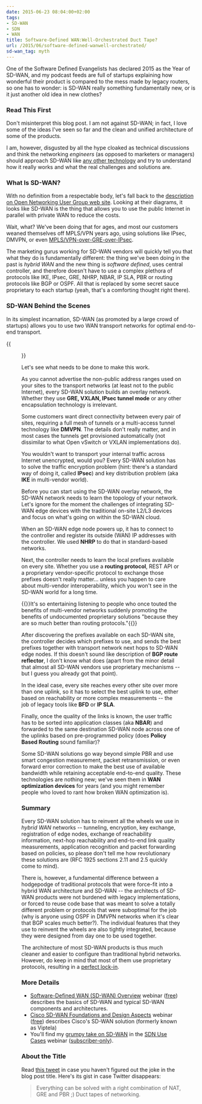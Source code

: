 ```yaml
---
date: 2015-06-23 08:04:00+02:00
tags:
- SD-WAN
- SDN
- WAN
title: Software-Defined WAN:Well-Orchestrated Duct Tape?
url: /2015/06/software-defined-wanwell-orchestrated/
sd-wan_tag: myth
---
```

One of the Software Defined Evangelists has declared 2015 as the Year of SD-WAN, and my podcast feeds are full of startups explaining how wonderful their product is compared to the mess made by legacy routers, so one has to wonder: is SD-WAN really something fundamentally new, or is it just another old idea in new clothes?
<!--more-->
### Read This First

Don't misinterpret this blog post. I am not against SD-WAN; in fact, I love some of the ideas I've seen so far and the clean and unified architecture of some of the products.

I am, however, disgusted by all the hype cloaked as technical discussions and think the networking *engineers* (as opposed to marketers or managers) should approach SD-WAN like [any other technology](/2015/03/response-why-technology-still-matters/) and try to understand how it really works and what the real challenges and solutions are.

### What Is SD-WAN?

With no definition from a respectable body, let's fall back to the [description on Open Networking User Group web site](http://opennetworkingusergroup.com/onug-spring-2014-use-cases/software-defined-wide-area-network-sd-wan/). Looking at their diagrams, it looks like SD-WAN is the thing that allows you to use the public Internet in parallel with private WAN to reduce the costs.

Wait, what? We've been doing that for ages, and most our customers weaned themselves off MPLS/VPN years ago, using solutions like IPsec, DMVPN, or even [MPLS/VPN-over-GRE-over-IPsec](/2011/03/mplsvpn-over-gre-over-ipsec-does-it/).

The marketing gurus working for SD-WAN vendors will quickly tell you that what they do is fundamentally different: the thing we've been doing in the past is *hybrid WAN* and the new thing is *software defined*, uses central controller, and therefore doesn't have to use a complex plethora of protocols like IKE, IPsec, GRE, NHRP, NBAR, IP SLA, PBR or routing protocols like BGP or OSPF. All that is replaced by some secret sauce proprietary to each startup (yeah, that's a comforting thought right there).

### SD-WAN Behind the Scenes

In its simplest incarnation, SD-WAN (as promoted by a large crowd of startups) allows you to use two WAN transport networks for optimal end-to-end transport.

{{<figure src="/2015/06/s500-File+12-06-15+17+13+17.png" caption="Typical SD-WAN architecture">}}

Let's see what needs to be done to make this work.

As you cannot advertise the non-public address ranges used on your sites to the transport networks (at least not to the public Internet), every SD-WAN solution builds an overlay network. Whether they use **GRE, VXLAN, IPsec tunnel mode** or any other encapsulation technology is irrelevant.

Some customers want direct connectivity between every pair of sites, requiring a full mesh of tunnels or a multi-access tunnel technology like **DMVPN**. The details don't really matter, and in most cases the tunnels get provisioned automatically (not dissimilar to what Open vSwitch or VXLAN implementations do).

You wouldn't want to transport your internal traffic across Internet unencrypted, would you? Every SD-WAN solution has to solve the traffic encryption problem (hint: there's a standard way of doing it, called **IPsec**) and key distribution problem (aka **IKE** in multi-vendor world).

Before you can start using the SD-WAN overlay network, the SD-WAN network needs to learn the topology of your network. Let's ignore for the moment the challenges of integrating SD-WAN edge devices with the traditional on-site L2/L3 devices and focus on what's going on within the SD-WAN cloud.

When an SD-WAN edge node powers up, it has to connect to the controller and register its outside (WAN) IP addresses with the controller. We used **NHRP** to do that in standard-based networks.

Next, the controller needs to learn the local prefixes available on every site. Whether you use a **routing protocol**, REST API or a proprietary vendor-specific protocol to exchange those prefixes doesn't really matter... unless you happen to care about multi-vendor interoperability, which you won't see in the SD-WAN world for a long time.

{{<note>}}It's so entertaining listening to people who once touted the benefits of multi-vendor networks suddenly promoting the benefits of undocumented proprietary solutions "because they are so much better than routing protocols."{{</note>}}

After discovering the prefixes available on each SD-WAN site, the controller decides which prefixes to use, and sends the best prefixes together with transport network next hops to SD-WAN edge nodes. If this doesn't sound like description of **BGP route reflector**, I don't know what does (apart from the minor detail that almost all SD-WAN vendors use proprietary mechanisms -- but I guess you already got that point).

In the ideal case, every site reaches every other site over more than one uplink, so it has to select the best uplink to use, either based on reachability or more complex measurements -- the job of legacy tools like **BFD** or **IP SLA**.

Finally, once the quality of the links is known, the user traffic has to be sorted into application classes (aka **NBAR**) and forwarded to the same destination SD-WAN node across one of the uplinks based on pre-programmed policy (does **Policy Based Routing** sound familiar)?

Some SD-WAN solutions go way beyond simple PBR and use smart congestion measurement, packet retransmission, or even forward error correction to make the best use of available bandwidth while retaining acceptable end-to-end quality. These technologies are nothing new; we've seen them in **WAN optimization devices** for years (and you might remember people who loved to rant how broken WAN optimization is).

### Summary

Every SD-WAN solution has to reinvent all the wheels we use in *hybrid WAN* networks -- tunneling, encryption, key exchange, registration of edge nodes, exchange of reachability information, next-hop reachability and end-to-end link quality measurements, application recognition and packet forwarding based on policies, so please don't tell me how revolutionary these solutions are (RFC 1925 sections 2.11 and 2.5 quickly come to mind).

There is, however, a fundamental difference between a hodgepodge of traditional protocols that were force-fit into a hybrid WAN architecture and SD-WAN -- the architects of SD-WAN products were not burdened with legacy implementations, or forced to reuse code base that was meant to solve a totally different problem or protocols that were suboptimal for the job (why is anyone using OSPF in DMVPN networks when it's clear that BGP scales much better?). The individual features that they use to reinvent the wheels are also tightly integrated, because they were designed from day one to be used together.

The architecture of most SD-WAN products is thus much cleaner and easier to configure than traditional hybrid networks. However, do keep in mind that most of them use proprietary protocols, resulting in a [perfect lock-in](/2015/01/lock-in-is-inevitable-get-used-to-it/).

### More Details

* [Software-Defined WAN (SD-WAN) Overview](https://www.ipspace.net/SD-WAN_Overview) webinar ([free](https://www.ipspace.net/Subscription/Free)) describes the basics of SD-WAN and typical SD-WAN components and architectures.
* [Cisco SD-WAN Foundations and Design Aspects](https://www.ipspace.net/Cisco_SD-WAN_Foundations_and_Design_Aspects) webinar ([free](https://www.ipspace.net/Subscription/Free)) describes Cisco's SD-WAN solution (formerly known as Viptela)
* You'll find my [grumpy take on SD-WAN](https://my.ipspace.net/bin/list?id=SDNUseCases#WAN) in the [SDN Use Cases](http://www.ipspace.net/SDNUseCases) webinar ([subscriber-only](https://www.ipspace.net/Subscription)).

### About the Title

Read [this tweet](https://twitter.com/ioshints/status/10449562829328384) in case you haven't figured out the joke in the blog post title. Here's its gist in case Twitter disappears:

> Everything can be solved with a right combination of NAT, GRE and PBR ;) Duct tapes of networking.
